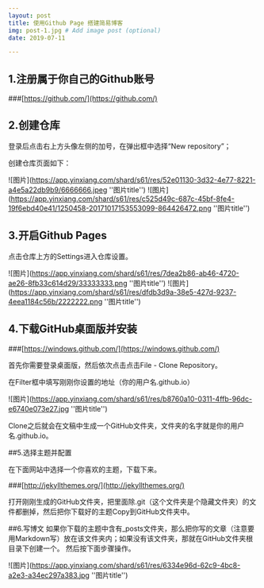 ```yaml
---
layout: post
title: 使用Github Page 搭建简易博客
img: post-1.jpg # Add image post (optional)
date: 2019-07-11

---
```

## **1.注册属于你自己的Github账号**
###[https://github.com/](https://github.com/)
 
 

## 2.创建仓库
登录后点击右上方头像左侧的加号，在弹出框中选择“New repository”；

创建仓库页面如下：

![图片](https://app.yinxiang.com/shard/s61/res/52e01130-3d32-4e77-8221-a4e5a22db9b9/6666666.jpeg ''图片title'')
![图片](https://app.yinxiang.com/shard/s61/res/c525d49c-687c-45bf-8fe4-19f6ebd40e41/1250458-20171017153553099-864426472.png ''图片title'')

## 3.开启Github Pages

点击仓库上方的Settings进入仓库设置。

![图片](https://app.yinxiang.com/shard/s61/res/7dea2b86-ab46-4720-ae26-8fb33c614d29/33333333.png ''图片title'')
![图片](https://app.yinxiang.com/shard/s61/res/dfdb3d9a-38e5-427d-9237-4eea1184c56b/2222222.png ''图片title'')

## 4.下载GitHub桌面版并安装
###[https://windows.github.com/](https://windows.github.com/)

首先你需要登录桌面版，然后依次点击点击File - Clone Repository。

在Filter框中填写刚刚你设置的地址（你的用户名.github.io）


![图片](https://app.yinxiang.com/shard/s61/res/b8760a10-0311-4ffb-96dc-e6740e073e27.jpg ''图片title'')

Clone之后就会在文稿中生成一个GitHub文件夹，文件夹的名字就是你的用户名.github.io。

##5.选择主题并配置

在下面网站中选择一个你喜欢的主题，下载下来。


###[http://jekyllthemes.org/](http://jekyllthemes.org/)

打开刚刚生成的GitHub文件夹，把里面除.git（这个文件夹是个隐藏文件夹）的文件都删掉，然后把你下载好的主题Copy到GitHub文件夹中。

##6.写博文
如果你下载的主题中含有_posts文件夹，那么把你写的文章（注意要用Markdown写）放在该文件夹内；如果没有该文件夹，那就在GitHub文件夹根目录下创建一个。
然后按下面步骤操作。

![图片](https://app.yinxiang.com/shard/s61/res/6334e96d-62c9-4bc8-a2e3-a34ec297a383.jpg ''图片title'')


